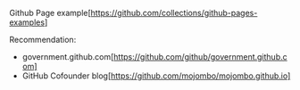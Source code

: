 Github Page example[https://github.com/collections/github-pages-examples] 

Recommendation: 

* government.github.com[https://github.com/github/government.github.com]
* GitHub Cofounder blog[https://github.com/mojombo/mojombo.github.io]


